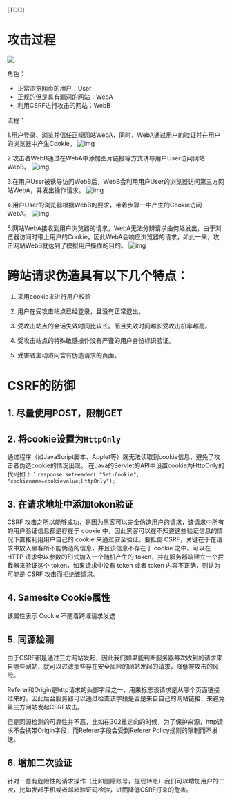 [TOC]

# 攻击过程
![](https://p3-juejin.byteimg.com/tos-cn-i-k3u1fbpfcp/fceb9c6b2fed4dc69e230bb10fcbedb8~tplv-k3u1fbpfcp-watermark.image)

角色：

- 正常浏览网页的用户：User
- 正规的但是具有漏洞的网站：WebA
- 利用CSRF进行攻击的网站：WebB

流程：

1.用户登录、浏览并信任正规网站WebA，同时，WebA通过用户的验证并在用户的浏览器中产生Cookie。
![img](https://i.loli.net/2018/03/19/5aaf72e9147f0.png)

2.攻击者WebB通过在WebA中添加图片链接等方式诱导用户User访问网站WebB。
![img](https://i.loli.net/2018/03/19/5aaf7332f2eec.png)

3.在用户User被诱导访问WebB后，WebB会利用用户User的浏览器访问第三方网站WebA，并发出操作请求。
![img](https://i.loli.net/2018/03/19/5aaf73dee5c0d.png)

4.用户User的浏览器根据WebB的要求，带着步骤一中产生的Cookie访问WebA。
![img](https://i.loli.net/2018/03/19/5aaf7491b60ff.png)

5.网站WebA接收到用户浏览器的请求，WebA无法分辨请求由何处发出，由于浏览器访问时带上用户的Cookie，因此WebA会响应浏览器的请求，如此一来，攻击网站WebB就达到了模拟用户操作的目的。
![img](https://i.loli.net/2018/03/19/5aaf74c4538e3.png)



# 跨站请求伪造具有以下几个特点：

1. 采用cookie来进行用户校验

2. 用户在受攻击站点已经登录，且没有正常退出。

3. 受攻击站点的会话失效时间比较长。而且失效时间越长受攻击机率越高。

4. 受攻击站点的特殊敏感操作没有严谨的用户身份标识验证。

5. 受害者主动访问含有伪造请求的页面。



# CSRF的防御

## 1. 尽量使用POST，限制GET

## 2. 将cookie设置为`HttpOnly`
  
  通过程序（如JavaScript脚本、Applet等）就无法读取到cookie信息，避免了攻击者伪造cookie的情况出现。 
在Java的Servlet的API中设置cookie为HttpOnly的代码如下：`response.setHeader( "Set-Cookie", "cookiename=cookievalue;HttpOnly");`  

## 3. 在请求地址中添加tokon验证

   CSRF 攻击之所以能够成功，是因为黑客可以完全伪造用户的请求，该请求中所有的用户验证信息都是存在于      cookie 中，因此黑客可以在不知道这些验证信息的情况下直接利用用户自己的 cookie 来通过安全验证。要抵御 CSRF，关键在于在请求中放入黑客所不能伪造的信息，并且该信息不存在于 cookie 之中。可以在 HTTP 请求中以参数的形式加入一个随机产生的 token，并在服务器端建立一个拦截器来验证这个 token，如果请求中没有 token 或者 token 内容不正确，则认为可能是 CSRF 攻击而拒绝该请求。

## 4. Samesite Cookie属性
  该属性表示 Cookie 不随着跨域请求发送
  
## 5. 同源检测
   由于CSRF都是通过三方网站发起，因此我们如果能判断服务器每次收到的请求来自哪些网站，就可以过滤那些存在安全风险的网站发起的请求，降低被攻击的风险。
   
   Referer和Origin是http请求的头部字段之一，用来标志该请求是从哪个页面链接过来的。因此后台服务器可以通过检查该字段是否是来自自己的网站链接，来避免第三方网站发起CSRF攻击。

   但是同源检测的可靠性并不高，比如在302重定向的时候，为了保护来源，http请求不会携带Origin字段，而Referer字段会受到Referer Policy规则的限制而不发送。

## 6. 增加二次验证

   针对一些有危险性的请求操作（比如删除账号，提现转账）我们可以增加用户的二次，比如发起手机或者邮箱验证码检验，进而降低CSRF打来的危害。
